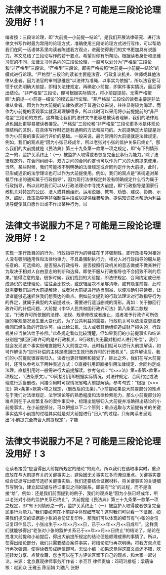 # 法律文书说服力不足？可能是三段论论理没用好！1

编者按：三段论论理，即“大前提—小前提—结论”，是我们开展法律研究、进行法律文书写作时最为常用的论理方式，准确使用三段论论理方式进行写作，可以帮助我们在同一话语体系里向读者陈述我方观点，进而使得我们的文书更加具有说服力。本文总结了三段论写作的若干要点，希望对你有所帮助。根据读者身份和思维习惯的不同，法律文书体系内的三段论论理，一般可以划分为“严格型”三段论和“非严格型”三段论。“严格型”三段论，即需严格按照“大前提—小前提—结论”的模式进行论理。“严格型”三段论的读者主要是法官、行政复议机关、律师或其他法律从业者。因为法官的审判思维是“以法律为准绳，以事实为依据”，所以法官更习惯于优先明确大前提，即相关法律规定，再确定小前提，即案件事实情况，最后得出结论。“非严格型”三段论，即可根据实际情况，将小前提提前，无需严格按照“大前提—小前提—结论”的模式进行论理。“非严格型”三段论的读者主要是非法律从业者。因为作为大前提的法律依据对于普通公众来说，往往显得较为晦涩，而作为小前提的客观事实就容易理解得多，所以此时可以采用将小前提提前的“非严格型”三段论的方式，这样能让我们的法律文书更容易被读者理解，我们的法律观点也因此更容易被读者接受。“严格型”三段论和“非严格型”三段论更多地是体现论理结构的区别，在具体写作时还是有通用的方法和技巧的。大前提确定大前提是对作为小前提的事实进行评价的基础。一般来说，最为常用的大前提就是法律规定。例如，我们的观点是“因为小张已经成年，所以老张对小张的监护关系已终止”，那么我们的大前提就是《民法典》第三十九条第一款第一项之规定，即“有下列情形之一的，监护关系终止：（一）被监护人取得或者恢复完全民事行为能力。”除了法律规定外，在合同纠纷中，双方之间的合同约定也可以作为广义的大前提来使用。当然，某些时候，我们可能找不到明确的法律规定或合同约定作为大前提，此时，已形成通识的法学理论也可以作为大前提使用。例如，我们的观点是“某街道对某餐厅作出的通知属于行政指导”，因为现行法律规定并没有明确规定什么行为属于行政指导，所以此时我们可以从行政法理论中寻找大前提，即“行政指导是国家行政机关对特定的公民、法人或其他组织，运用说服、教育、劝告、建议、协商、示范、鼓励、政策指导等非强制性手段或以提供经费帮助、提供知识技术帮助为利益诱导促使其自愿作出或不作出某种行为，以

# 法律文书说服力不足？可能是三段论论理没用好！2

实现一定行政目的的行为。行政指导行为的特征在于非强制性，即行政指导对相对人没有强制适用性和法律约束力，不具备强制执行力。相对人对行政指导的服从是任意的、可选择的，是否服从行政指导、是否按照行政机关的意志做或不做某种行为取决于相对人自由意志的判断和选择，即使不服从行政指导也不会招致不利的后果。”值得注意的是，很多时候，我们找到的大前提，即法律规定、合同约定或已形成通识的法律理论，往往会比较长，或逻辑层次不足够清晰，或有隐含前提，此时就需要我们进行大前提解读，或者对大前提进行适当删减，以便准确引导读者，让读者能够迅速抓住我们想表达的重点。例如前文提到的行政法理论对行政指导行为的界定，就属于典型的大前提过长，需要进行适当删减的情形。再如：关于撤回行政许可的补偿问题，大前提《中华人民共和国行政许可法》第八条第二款规定，“行政许可所依据的法律、法规、规章修改或者废止，或者准予行政许可所依据的客观情况发生重大变化的，为了公共利益的需要，行政机关可以依法变更或者撤回已经生效的行政许可。由此给公民、法人或者其他组织造成财产损失的，行政机关应当依法给予补偿。”此条规定看似比较清楚，但如果我们的小前提事实和结论分别是“撤回行政许可的是A行政机关，B行政机关无需对相对人进行补偿”，我们就会发现这个事实很难直接归入大前提之中。此时我们就可以进行大前提解读，如可作解读为“进行补偿的主体是撤回已生效行政许可的行政机关”，这样解读后，我们的小前提就很容易归入，读者也更好理解和接受了。除此之外，我们在写大前提时，还可以参考以下两种表述方式：○直接引用即直接引用法律规定、合同约定或法理。直接引用时一般需进行大前提解读。参考句式：“《×××法》第×条第×款第×项规定，‘（法条原文）。’”○间接引用即根据实际情况，对法律规定、合同约定或法理进行适当删改。间接引用时可视情况省略大前提解读。参考句式：“根据《×××法》第×条第×款第×项之规定，（删改后的法条）。”小前提如果说大前提部分的难点在于我们对法律规定、法学理论等的熟悉程度和法律检索能力，那么小前提部分的难点则在于从纷繁复杂的案件事实中，梳理出能够归入大前提并准确得出结论的小前提事实。在小前提部分，可以把握以下二个原则：重点选取与大前提有关的关键事实选择小前提的过程其实就是对大前提进行“归入”的过程，只有向读者呈现出“小前提完全符合大前提规定”，才能

# 法律文书说服力不足？可能是三段论论理没用好！3

让读者接受“应当得出大前提所规定的结论”的观点，所以我们在选取事实时，重点应放在与大前提有关的关键事实上，避免因无关事实过多而淹没重点。关键事实要结合证据写出细节选好关键事实后，我们还要结合证据材料，将关键事实的关键细节写到位，建立起证据与待证事实之间的联系，即要有“论”的过程，而不是直接“给”。例如：还是我们前面提到的例子，我们的观点是“因为小张已经成年，所以老张对小张的监护关系已终止”，大前提是《民法典》第三十九条第一款第一项之规定，即“有下列情形之一的，监护关系终止：（一）被监护人取得或者恢复完全民事行为能力。”我们要如何在小前提中体现细节呢？这时我们可以看一下证据，如果我们提交的证据是小张的身份证复印件，那我们可以体现的细节有“小张的身份证复印件显示，小张出生于××年××月××日，已于××年××月××日成年”，这样我们就能够得出“老张对小张的监护关系已于××年××月××日终止”的结论了。结论在找准大前提和小前提后，得出大前提所规定的结论便是顺理成章的事情了。所以，在得出结论部分，我们只需要结合案件事实，将结论进行再次明确，将我方观点进行再次强调，使得读者形成确信即可。无讼小编：如果您觉得这篇文章还不错，欢迎转发分享、点赞收藏，您也可以在下方评论区留下自己的观点，和大家一起讨论。来源：北京嘉观律师事务所作者：李豆豆 律师责编：邓珂玮排版：梁萌审核：赵润众 王雅玉 陈丽娟 刘逸凡 张野

